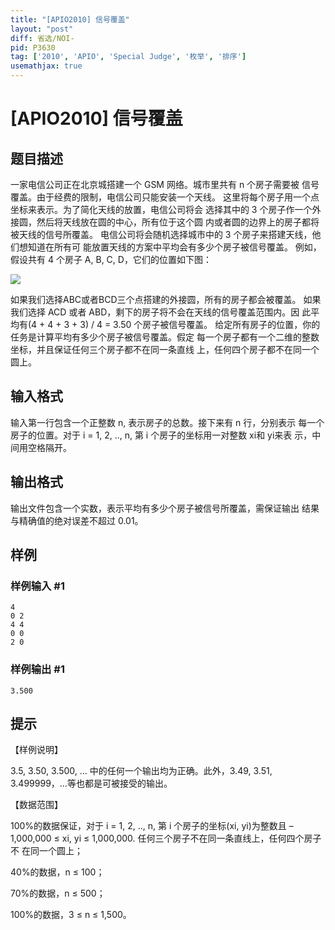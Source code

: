 ```yaml
---
title: "[APIO2010] 信号覆盖"
layout: "post"
diff: 省选/NOI-
pid: P3630
tag: ['2010', 'APIO', 'Special Judge', '枚举', '排序']
usemathjax: true
---
```


# [APIO2010] 信号覆盖
## 题目描述

一家电信公司正在北京城搭建一个 GSM 网络。城市里共有 n 个房子需要被 信号覆盖。由于经费的限制，电信公司只能安装一个天线。 这里将每个房子用一个点坐标来表示。为了简化天线的放置，电信公司将会 选择其中的 3 个房子作一个外接圆，然后将天线放在圆的中心，所有位于这个圆 内或者圆的边界上的房子都将被天线的信号所覆盖。 电信公司将会随机选择城市中的 3 个房子来搭建天线，他们想知道在所有可 能放置天线的方案中平均会有多少个房子被信号覆盖。 例如，假设共有 4 个房子 A, B, C, D，它们的位置如下图：

  ![](https://cdn.luogu.com.cn/upload/pic/4405.png) 

如果我们选择ABC或者BCD三个点搭建的外接圆，所有的房子都会被覆盖。 如果我们选择 ACD 或者 ABD，剩下的房子将不会在天线的信号覆盖范围内。因 此平均有(4 + 4 + 3 + 3) / 4 = 3.50 个房子被信号覆盖。 给定所有房子的位置，你的任务是计算平均有多少个房子被信号覆盖。假定 每一个房子都有一个二维的整数坐标，并且保证任何三个房子都不在同一条直线 上，任何四个房子都不在同一个圆上。

## 输入格式

输入第一行包含一个正整数 n, 表示房子的总数。接下来有 n 行，分别表示 每一个房子的位置。对于 i = 1, 2, .., n, 第 i 个房子的坐标用一对整数 xi和 yi来表 示，中间用空格隔开。

## 输出格式

输出文件包含一个实数，表示平均有多少个房子被信号所覆盖，需保证输出 结果与精确值的绝对误差不超过 0.01。

## 样例

### 样例输入 #1
```
4
0 2 
4 4 
0 0 
2 0
```
### 样例输出 #1
```
3.500 
```
## 提示

【样例说明】

3.5, 3.50, 3.500, … 中的任何一个输出均为正确。此外，3.49, 3.51, 3.499999，…等也都是可被接受的输出。

【数据范围】

100%的数据保证，对于 i = 1, 2, .., n, 第 i 个房子的坐标(xi, yi)为整数且 –1,000,000 ≤ xi, yi ≤ 1,000,000. 任何三个房子不在同一条直线上，任何四个房子不 在同一个圆上；

40%的数据，n ≤ 100；

70%的数据，n ≤ 500；

100%的数据，3 ≤ n ≤ 1,500。

